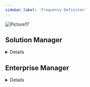 ```yaml
---
sidebar_label: 'Frequency Definiton'
---
```


![Picture17](../static/imgbasic/Picture17.png)

## Solution Manager

<details>

* In Solution Manager, a **Frequencies List** is found in **Library > Management > Frequencies**

||
|---|
|![](../static/imgbasic/sm-frequencies-list.png)|

* Frequencies can be edited by selecting a Frequency from the **Frequencies List** and clicking the **Edit** button

||
|---|
|![](../static/imgbasic/sm-frequency-manager-wizard-edit.png)|

* Frequency details for a Job can be viewed in the DEaily Job Definition

||
|---|
|![](../static/imgbasic/sm-frequency-in-daily-job.png)|

</details>

## Enterprise Manager

<details>

### Steps to Define a Frequency:  

* Open Job Master  
* Select a Schedule from Schedule drop-down list  
* Select Add Job or select existing one  
* Click the Frequency tab
* Click the Add Frequency Button
* Choose Existing Frequency or Create New Frequency  


### Add a Frequency to a Job

||
|---|
| ![Picture19](../static/imgbasic/Picture19.png) |
| ![Picture20](../static/imgbasic/Picture20.png) | 

</details>